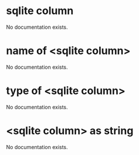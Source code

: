 # sqlite column

No documentation exists.

# name of &lt;sqlite column&gt;

No documentation exists.

# type of &lt;sqlite column&gt;

No documentation exists.

# &lt;sqlite column&gt; as string

No documentation exists.
